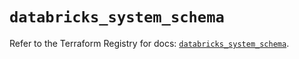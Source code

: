 # `databricks_system_schema`

Refer to the Terraform Registry for docs: [`databricks_system_schema`](https://registry.terraform.io/providers/databricks/databricks/1.42.0/docs/resources/system_schema).
